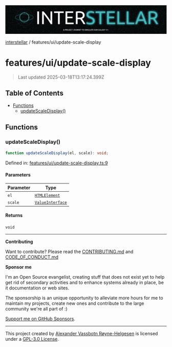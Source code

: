 <div>
  <img alt="SPECCER logo" src="https://raw.githubusercontent.com/phun-ky/interstellar/main/public/interstellar-header.png" style="max-height:120px;" />
</div>

[interstellar](../../README.md) / features/ui/update-scale-display

# features/ui/update-scale-display

> Last updated 2025-03-18T13:17:24.399Z

## Table of Contents

- [Functions](#functions)
  - [updateScaleDisplay()](#updatescaledisplay)

## Functions

### updateScaleDisplay()

```ts
function updateScaleDisplay(el, scale): void;
```

Defined in:
[features/ui/update-scale-display.ts:9](https://github.com/phun-ky/interstellar/blob/main/src/features/ui/update-scale-display.ts#L9)

#### Parameters

| Parameter | Type                                                                    |
| --------- | ----------------------------------------------------------------------- |
| `el`      | [`HTMLElement`](https://developer.mozilla.org/docs/Web/API/HTMLElement) |
| `scale`   | [`ValueInterface`](../../types/distance.md#valueinterface)              |

#### Returns

`void`

---

**Contributing**

Want to contribute? Please read the
[CONTRIBUTING.md](https://github.com/phun-ky/interstellar/blob/main/CONTRIBUTING.md)
and
[CODE_OF_CONDUCT.md](https://github.com/phun-ky/interstellar/blob/main/CODE_OF_CONDUCT.md)

**Sponsor me**

I'm an Open Source evangelist, creating stuff that does not exist yet to help
get rid of secondary activities and to enhance systems already in place, be it
documentation or web sites.

The sponsorship is an unique opportunity to alleviate more hours for me to
maintain my projects, create new ones and contribute to the large community
we're all part of :)

[Support me on GitHub Sponsors](https://github.com/sponsors/phun-ky).

---

This project created by [Alexander Vassbotn Røyne-Helgesen](http://phun-ky.net)
is licensed under a
[GPL-3.0 License](https://choosealicense.com/licenses/gpl-3.0/).
